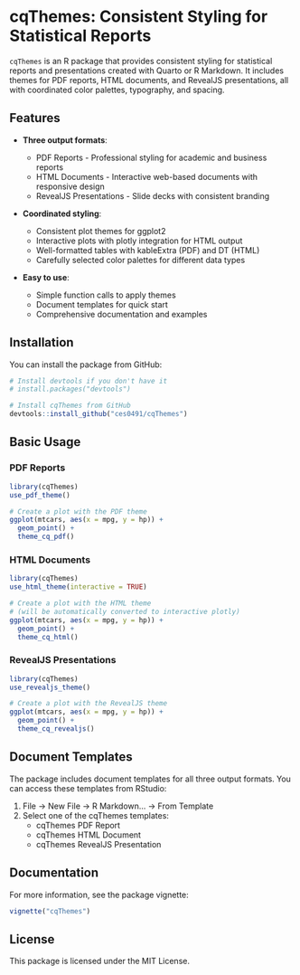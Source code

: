 # cqThemes: Consistent Styling for Statistical Reports

`cqThemes` is an R package that provides consistent styling for statistical reports and presentations created with Quarto or R Markdown. It includes themes for PDF reports, HTML documents, and RevealJS presentations, all with coordinated color palettes, typography, and spacing.

## Features

- **Three output formats**:
  - PDF Reports - Professional styling for academic and business reports
  - HTML Documents - Interactive web-based documents with responsive design
  - RevealJS Presentations - Slide decks with consistent branding

- **Coordinated styling**:
  - Consistent plot themes for ggplot2
  - Interactive plots with plotly integration for HTML output
  - Well-formatted tables with kableExtra (PDF) and DT (HTML)
  - Carefully selected color palettes for different data types

- **Easy to use**:
  - Simple function calls to apply themes
  - Document templates for quick start
  - Comprehensive documentation and examples

## Installation

You can install the package from GitHub:

```r
# Install devtools if you don't have it
# install.packages("devtools")

# Install cqThemes from GitHub
devtools::install_github("ces0491/cqThemes")
```

## Basic Usage

### PDF Reports

```r
library(cqThemes)
use_pdf_theme()

# Create a plot with the PDF theme
ggplot(mtcars, aes(x = mpg, y = hp)) +
  geom_point() +
  theme_cq_pdf()
```

### HTML Documents

```r
library(cqThemes)
use_html_theme(interactive = TRUE)

# Create a plot with the HTML theme
# (will be automatically converted to interactive plotly)
ggplot(mtcars, aes(x = mpg, y = hp)) +
  geom_point() +
  theme_cq_html()
```

### RevealJS Presentations

```r
library(cqThemes)
use_revealjs_theme()

# Create a plot with the RevealJS theme
ggplot(mtcars, aes(x = mpg, y = hp)) +
  geom_point() +
  theme_cq_revealjs()
```

## Document Templates

The package includes document templates for all three output formats. You can access these templates from RStudio:

1. File → New File → R Markdown... → From Template
2. Select one of the cqThemes templates:
   - cqThemes PDF Report
   - cqThemes HTML Document
   - cqThemes RevealJS Presentation

## Documentation

For more information, see the package vignette:

```r
vignette("cqThemes")
```

## License

This package is licensed under the MIT License.
